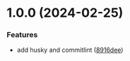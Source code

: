 # 1.0.0 (2024-02-25)


### Features

* add husky and commitlint ([8916dee](https://github.com/xrex-stone/release_demo/commit/8916deec07c74bf19bb9d99331cd37f57b6460ed))
